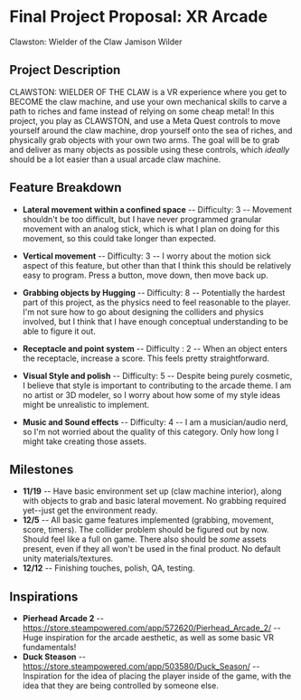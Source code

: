 # Final Project Proposal: XR Arcade
Clawston: Wielder of the Claw
Jamison Wilder

## Project Description
CLAWSTON: WIELDER OF THE CLAW is a VR experience where you get to BECOME the claw machine, and use your own mechanical skills to carve a path to riches and fame instead of relying on some cheap metal!
In this project, you play as CLAWSTON, and use a Meta Quest controls to move yourself around the claw machine, drop yourself onto the sea of riches, and physically grab objects with your own two arms.
The goal will be to grab and deliver as many objects as possible using these controls, which *ideally* should be a lot easier than a usual arcade claw machine.

## Feature Breakdown
- **Lateral movement within a confined space** -- Difficulty: 3 -- Movement shouldn't be too difficult, but I have never programmed granular movement with an analog stick, which is what I plan on doing for this movement, so this could take longer than expected.

- **Vertical movement** -- Difficulty: 3 -- I worry about the motion sick aspect of this feature, but other than that I think this should be relatively easy to program. Press a button, move down, then move back up.

- **Grabbing objects by Hugging** -- Difficulty: 8 -- Potentially the hardest part of this project, as the physics need to feel reasonable to the player. I'm not sure how to go about designing the colliders and physics involved, but I think that I have enough conceptual understanding to be able to figure it out.

- **Receptacle and point system** -- Difficulty : 2 -- When an object enters the receptacle, increase a score. This feels pretty straightforward.

- **Visual Style and polish** -- Difficulty: 5 -- Despite being purely cosmetic, I believe that style is important to contributing to the arcade theme. I am no artist or 3D modeler, so I worry about how some of my style ideas might be unrealistic to implement.

- **Music and Sound effects** -- Difficulty: 4 -- I am a musician/audio nerd, so I'm not worried about the quality of this category. Only how long I might take creating those assets.

## Milestones
- **__11/19__** -- Have basic environment set up (claw machine interior), along with objects to grab and basic lateral movement. No grabbing required yet--just get the environment ready.
- **__12/5__** -- All basic game features implemented (grabbing, movement, score, timers). The collider problem should be figured out by now. Should feel like a full on game. There also should be *some* assets present, even if they all won't be used in the final product. No default unity materials/textures.
- **12/12** -- Finishing touches, polish, QA, testing.

## Inspirations
- **Pierhead Arcade 2** -- https://store.steampowered.com/app/572620/Pierhead_Arcade_2/ -- Huge inspiration for the arcade aesthetic, as well as some basic VR fundamentals!
- **Duck Steason** -- https://store.steampowered.com/app/503580/Duck_Season/ -- Inspiration for the idea of placing the player inside of the game, with the idea that they are being controlled by someone else.
